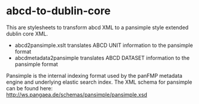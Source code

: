 abcd-to-dublin-core
===================

This are stylesheets to transform abcd XML to a pansimple style extended dublin core XML. 

* abcd2pansimple.xslt translates ABCD UNIT information to the pansimple format
* abcdmetadata2pansimple translates ABCD DATASET information to the pansimple format

Pansimple is the internal indexing format used by the panFMP metadata engine and underlying elastic search index. 
The XML schema for pansimple can be found here: http://ws.pangaea.de/schemas/pansimple/pansimple.xsd

